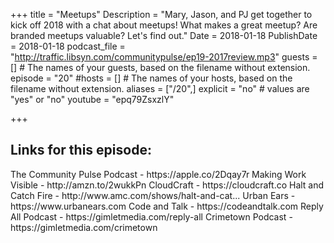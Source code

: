 +++
title = "Meetups"
Description = "Mary, Jason, and PJ get together to kick off 2018 with a chat about meetups! What makes a great meetup? Are branded meetups valuable? Let's find out."
Date = 2018-01-18
PublishDate = 2018-01-18
podcast_file = "http://traffic.libsyn.com/communitypulse/ep19-2017review.mp3"
guests = [] # The names of your guests, based on the filename without extension.
episode = "20"
#hosts = [] # The names of your hosts, based on the filename without extension.
aliases = ["/20",]
explicit = "no" # values are "yes" or "no"
youtube = "epq79ZsxzlY"

+++
<h2>Links for this episode:</h2>
The Community Pulse Podcast - https://apple.co/2Dqay7r
Making Work Visible - http://amzn.to/2wukkPn
CloudCraft - https://cloudcraft.co
Halt and Catch Fire - http://www.amc.com/shows/halt-and-cat...
Urban Ears - https://www.urbanears.com
Code and Talk - https://codeandtalk.com
Reply All Podcast - https://gimletmedia.com/reply-all
Crimetown Podcast - https://gimletmedia.com/crimetown
